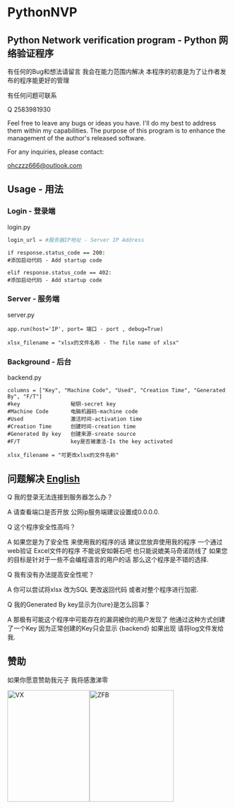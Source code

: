 # PythonNVP

## Python Network verification program - Python 网络验证程序
有任何的Bug和想法请留言 我会在能力范围内解决 本程序的初衷是为了让作者发布的程序能更好的管理 

有任何问题可联系

Q 2583981930

Feel free to leave any bugs or ideas you have. I'll do my best to address them within my capabilities. The purpose of this program is to enhance the management of the author's released software.

For any inquiries, please contact:

ohczzz666@outlook.com

## Usage - 用法

### Login - 登录端

login.py
```python
login_url = #服务器IP地址 - Server IP Address
```
```
if response.status_code == 200:
#添加启动代码 - Add startup code
```
```
elif response.status_code == 402:
#添加启动代码 - Add startup code
```

### Server - 服务端

server.py 
```
app.run(host='IP', port= 端口 - port , debug=True)
```
```
xlsx_filename = "xlsx的文件名称 - The file name of xlsx"
```
### Background - 后台
backend.py 
```
columns = ["Key", "Machine Code", "Used", "Creation Time", "Generated By", "F/T"]
#key                秘钥-secret key
#Machine Code       电脑机器码-machine code
#Used               激活时间-activation time
#Creation Time      创建时间-creation time
#Generated By key   创建来源-sreate source
#F/T                key是否被激活-Is the key activated
```
```
xlsx_filename = "可更改xlsx的文件名称"
```
## 问题解决 [English](QAEnglish.md)

Q 我的登录无法连接到服务器怎么办？

A 请查看端口是否开放 公网ip服务端建议设置成0.0.0.0.

Q 这个程序安全性高吗？

A 如果您是为了安全性 来使用我的程序的话 建议您放弃使用我的程序 一个通过web验证 Excel文件的程序 不能说安如磐石吧 也只能说媲美马奇诺防线了 如果您的目标是针对于一些不会编程语言的用户的话 那么这个程序是不错的选择.

Q 我有没有办法提高安全性呢？

A 你可以尝试将xlsx 改为SQL 更改返回代码 或者对整个程序进行加密.

Q 我的Generated By key显示为{ture}是怎么回事？

A 那极有可能这个程序中可能存在的漏洞被你的用户发现了 他通过这种方式创建了一个Key 因为正常创建的Key只会显示 {backend} 如果出现 请将log文件发给我.

## 赞助

如果你愿意赞助我元子 我将感激涕零

<img src="https://s2.loli.net/2024/02/12/TwYR6UobfWLiy3u.png" alt="VX" width="186.25" height="253.5"><img src="https://s2.loli.net/2024/02/12/6KO3qmCwsIWo4ce.jpg" alt="ZFB" width="190.25" height="253.5">
